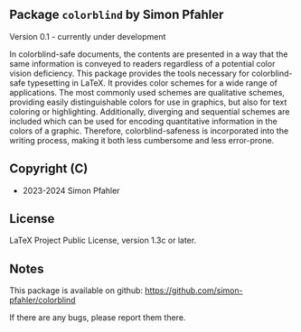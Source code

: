## Package `colorblind` by Simon Pfahler

Version 0.1 - currently under development

In colorblind-safe documents, the contents are presented in a way that the same information is conveyed to readers regardless of a potential color vision deficiency.
This package provides the tools necessary for colorblind-safe typesetting in LaTeX.
It provides color schemes for a wide range of applications.
The most commonly used schemes are qualitative schemes, providing easily distinguishable colors for use in graphics, but also for text coloring or highlighting.
Additionally, diverging and sequential schemes are included which can be used for encoding quantitative information in the colors of a graphic.
Therefore, colorblind-safeness is incorporated into the writing process, making it both less cumbersome and less error-prone.

## Copyright (C)
- 2023-2024 Simon Pfahler

## License
LaTeX Project Public License, version 1.3c or later.

## Notes
This package is available on github:
https://github.com/simon-pfahler/colorblind

If there are any bugs, please report them there.


